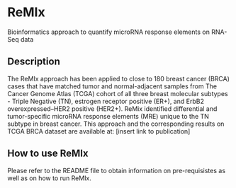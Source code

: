 # ReMIx
Bioinformatics approach to quantify microRNA response elements on RNA-Seq data


## Description
The ReMIx approach has been applied to close to 180 breast cancer (BRCA) cases that have matched tumor and normal-adjacent samples from The Cancer Genome Atlas (TCGA) cohort of all three breast molecular subtypes - Triple Negative (TN), estrogen receptor positive (ER+), and ErbB2 overexpressed–HER2 positive (HER2+). ReMix identified differential and tumor-specific microRNA response elements (MRE) unique to the TN subtype in breast cancer. This approach and the corresponding results on TCGA BRCA dataset are available at: [insert link to publication]

## How to use ReMIx
Please refer to the README file to obtain information on pre-requisistes as well as on how to run ReMIx.


